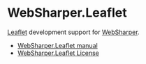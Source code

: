 # WebSharper.Leaflet

[Leaflet](http://leafletjs.com/)
development support for
[WebSharper](http://bitbucket.org/IntelliFactory/websharper).

* [WebSharper.Leaflet manual](http://github.com/intellifactory/websharper.leaflet/blob/master/docs/WebSharperLeaflet.md)
* [WebSharper.Leaflet License](http://github.com/intellifactory/websharper.leaflet/blob/master/LICENSE.md)
